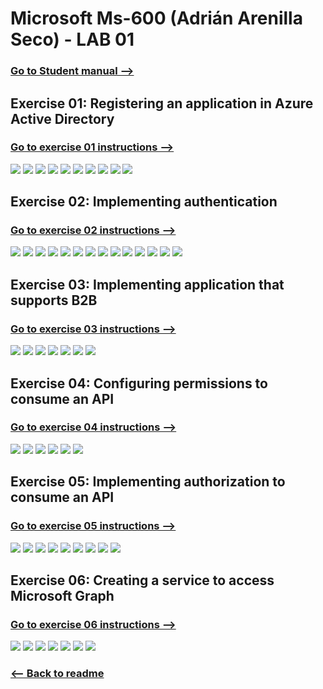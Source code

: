 # Microsoft Ms-600 (Adrián Arenilla Seco) - LAB 01


### [Go to Student manual -->](01-Student-lab-manual.md)


## Exercise 01: Registering an application in Azure Active Directory
### [Go to exercise 01 instructions -->](02-Exercise-1-Registering-an-application-in-Azure-Active-Directory.md)


![](Evidences/Image02a.png)
![](Evidences/Image02b.png)
![](Evidences/Image02c.png)
![](Evidences/Image02d.png)
![](Evidences/Image02e.png)
![](Evidences/Image02f.png)
![](Evidences/Image02g.png)
![](Evidences/Image02h.png)
![](Evidences/Image02i.png)
![](Evidences/Image02j.png)


## Exercise 02: Implementing authentication
### [Go to exercise 02 instructions -->](03-Exercise-2-Implementing-authentication.md)


![](Evidences/Image03a.png)
![](Evidences/Image03b.png)
![](Evidences/Image03c.png)
![](Evidences/Image03d.png)
![](Evidences/Image03e.png)
![](Evidences/Image03f.png)
![](Evidences/Image03g.png)
![](Evidences/Image03h.png)
![](Evidences/Image03i.png)
![](Evidences/Image03j.png)
![](Evidences/Image03k.png)
![](Evidences/Image03l.png)
![](Evidences/Image03m.png)
![](Evidences/Image03n.png)


## Exercise 03: Implementing application that supports B2B
### [Go to exercise 03 instructions -->](04-Exercise-3-Implementing-application-that-supports-B2B.md)


![](Evidences/Image04a.png)
![](Evidences/Image04b.png)
![](Evidences/Image04c.png)
![](Evidences/Image04d.png)
![](Evidences/Image04e.png)
![](Evidences/Image04f.png)
![](Evidences/Image04g.png)


## Exercise 04: Configuring permissions to consume an API
### [Go to exercise 04 instructions -->](05-Exercise-4-Configuring-permissions-to-consume-an-API.md)


![](Evidences/Image05a.png)
![](Evidences/Image05b.png)
![](Evidences/Image05c.png)
![](Evidences/Image05d.png)
![](Evidences/Image05e.png)
![](Evidences/Image05f.png)


## Exercise 05: Implementing authorization to consume an API
### [Go to exercise 05 instructions -->](06-Exercise-5-Implementing-authorization-to-consume-an-API.md)


![](Evidences/Image06a.png)
![](Evidences/Image06b.png)
![](Evidences/Image06c.png)
![](Evidences/Image06d.png)
![](Evidences/Image06e.png)
![](Evidences/Image06f.png)
![](Evidences/Image06g.png)
![](Evidences/Image06h.png)
![](Evidences/Image06i.png)


## Exercise 06: Creating a service to access Microsoft Graph
### [Go to exercise 06 instructions -->](07-Exercise-6-Creating-a-service-to-access-Microsoft-Graph.md)


![](Evidences/Image07a.png)
![](Evidences/Image07b.png)
![](Evidences/Image07c.png)
![](Evidences/Image07d.png)
![](Evidences/Image07e.png)
![](Evidences/Image07f.png)
![](Evidences/Image07g.png)


### [<-- Back to readme](../../../)